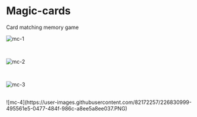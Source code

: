 # Magic-cards
Card matching memory game 



![mc-1](https://user-images.githubusercontent.com/82172257/226830904-3ab6d68a-533f-4d32-b8d6-a71ec9303654.PNG)

<br/>

![mc-2](https://user-images.githubusercontent.com/82172257/226830925-acd458d5-b9e5-4158-a20e-d435d6b472a2.PNG)


<br/>

![mc-3](https://user-images.githubusercontent.com/82172257/226830960-78fd5709-3c83-4480-b081-e91e05ca6335.PNG)

<br/>
![mc-4](https://user-images.githubusercontent.com/82172257/226830999-495561e5-0477-484f-986c-a8ee5a8ee037.PNG)
